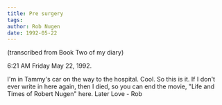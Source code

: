```yaml
---
title: Pre surgery
tags: 
author: Rob Nugen
date: 1992-05-22
---
```


<p class=note>(transcribed from Book Two of my diary)

<p class=date>6:21 AM Friday May 22, 1992.

<p>I'm in Tammy's car on the way to the hospital.  Cool.  So this is
it.  If I don't ever write in here again, then I died, so you can end
the movie, "Life and Times of Robert Nugen" here.  Later Love - Rob
